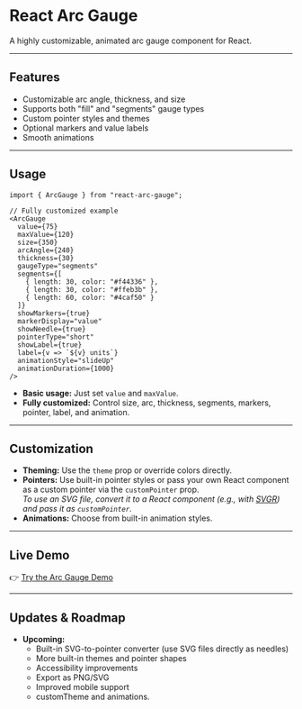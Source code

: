 # React Arc Gauge

A highly customizable, animated arc gauge component for React.

---

## Features

- Customizable arc angle, thickness, and size
- Supports both "fill" and "segments" gauge types
- Custom pointer styles and themes
- Optional markers and value labels
- Smooth animations

---

## Usage

```tsx
import { ArcGauge } from "react-arc-gauge";

// Fully customized example
<ArcGauge
  value={75}
  maxValue={120}
  size={350}
  arcAngle={240}
  thickness={30}
  gaugeType="segments"
  segments={[
    { length: 30, color: "#f44336" },
    { length: 30, color: "#ffeb3b" },
    { length: 60, color: "#4caf50" }
  ]}
  showMarkers={true}
  markerDisplay="value"
  showNeedle={true}
  pointerType="short"
  showLabel={true}
  label={v => `${v} units`}
  animationStyle="slideUp"
  animationDuration={1000}
/>
```

- **Basic usage:** Just set `value` and `maxValue`.
- **Fully customized:** Control size, arc, thickness, segments, markers, pointer, label, and animation.

---

## Customization

- **Theming:** Use the `theme` prop or override colors directly.
- **Pointers:** Use built-in pointer styles or pass your own React component as a custom pointer via the `customPointer` prop.  
  _To use an SVG file, convert it to a React component (e.g., with [SVGR](https://react-svgr.com/)) and pass it as `customPointer`._
- **Animations:** Choose from built-in animation styles.

---

## Live Demo

👉 [Try the Arc Gauge Demo](https://rupayaan.github.io/reacr-arc-gauge/)

---

## Updates & Roadmap

- **Upcoming:**
  - Built-in SVG-to-pointer converter (use SVG files directly as needles)
  - More built-in themes and pointer shapes
  - Accessibility improvements
  - Export as PNG/SVG
  - Improved mobile support
  - customTheme and animations.


